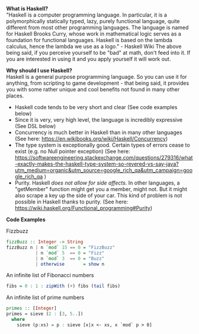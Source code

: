 **What is Haskell?**  
"Haskell is a computer programming language. In particular, it is a polymorphically statically typed, lazy, purely functional language, quite different from most other programming languages. The language is named for Haskell Brooks Curry, whose work in mathematical logic serves as a foundation for functional languages. Haskell is based on the lambda calculus, hence the lambda we use as a logo."  - Haskell Wiki
The above being said, if you perceive yourself to be "bad" at math, don't feed into it. If you are interested in using it and you apply yourself it will work out.

**Why should I use Haskell?**  
Haskell is a general purpose programming language. So you can use it for anything, from scripting to game development - that being said, it provides you with some rather unique and cool benefits not found in many other places. 

- Haskell code tends to be very short and clear (See code examples below)
- Since it is very, very high level, the language is incredibly expressive (See DSL below)
- Concurrency is much better in Haskell than in many other languages (See here: https://en.wikibooks.org/wiki/Haskell/Concurrency)
- The type system is exceptionally good. Certain types of errors cease to exist (e.g.  no Null pointer exception) (See here: https://softwareengineering.stackexchange.com/questions/279316/what-exactly-makes-the-haskell-type-system-so-revered-vs-say-java?utm_medium=organic&utm_source=google_rich_qa&utm_campaign=google_rich_qa ) 
- Purity. Haskell *does not allow for side affects*. In other languages, a "getMember" function might get you a member, might not. But it might also scrape a key up the side of your car. This kind of problem is not possible in Haskell thanks to purity. (See here: https://wiki.haskell.org/Functional_programming#Purity)

**Code Examples**

Fizzbuzz
```hs
fizzBuzz :: Integer -> String
fizzBuzz n | n `mod` 15 == 0 = "FizzBuzz"
           | n `mod` 5  == 0 = "Fizz"
           | n `mod` 3  == 0 = "Buzz"
           | otherwise       = show n
```

An infinite list of Fibonacci numbers
```hs
fibs = 0 : 1 : zipWith (+) fibs (tail fibs)
```

An infinite list of prime numbers
```hs
primes :: [Integer]
primes = sieve (2 : [3, 5..])
  where
    sieve (p:xs) = p : sieve [x|x <- xs, x `mod` p > 0]
```

